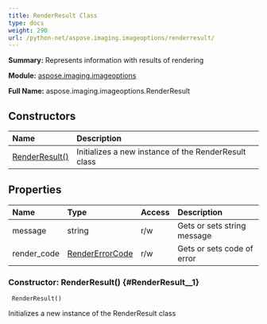 ```yaml
---
title: RenderResult Class
type: docs
weight: 290
url: /python-net/aspose.imaging.imageoptions/renderresult/
---
```


**Summary:** Represents information with results of rendering

**Module:** [aspose.imaging.imageoptions](/imaging/python-net/aspose.imaging.imageoptions/)

**Full Name:** aspose.imaging.imageoptions.RenderResult

## **Constructors**
| **Name** | **Description** |
| :- | :- |
| [RenderResult()](#RenderResult__1) | Initializes a new instance of the RenderResult class |
## **Properties**
| **Name** | **Type** | **Access** | **Description** |
| :- | :- | :- | :- |
| message | string | r/w | Gets or sets string message |
| render_code | [RenderErrorCode](/imaging/python-net/aspose.imaging.imageoptions/rendererrorcode/) | r/w | Gets or sets code of error |


### Constructor: RenderResult() {#RenderResult__1}


```
 RenderResult() 
```

Initializes a new instance of the RenderResult class

